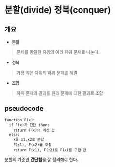 # 분할(divide) 정복(conquer)

## 개요

- 분할
> 문제를 동일한 유형의 여러 하위 문제로 나눈다.

- 정복
> 가장 작은 다위의 하위 문제를 해결

- 조합
> 하위 문제의 결과를 원래 문제에 대한 결과르 조합

## pseudocode

``` pseudo
function F(x):
  if F(x)가 간단 then:
    return F(x)의 계산 값
  else:
    x를 x1,x2로 분할
    F(x1), F(x2)를 호출
    return F(x1), F(x2)로 F(x)를 구한 값
```

분할의 기준인 **간단함**을 잘 정의해야 한다.